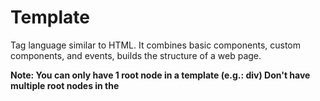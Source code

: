 # Template

Tag language similar to HTML. It combines basic components, custom components, and events, builds the structure of a web page.

**Note: You can only have 1 root node in a template (e.g.: div) Don't have multiple root nodes in the <template> and don't use "block" as a root node.**

## Data binding

```
<template>
    <text> {{message}} </text>
</template>

<script>
  module.exports= {
    data: {
      message: 'Hello World!'
    }
  }
</script>
```

## Event binding

```
<template>
    <div>
        <!-- regular format -->
        <div onclick="press"></div>
        <!-- shortened -->
        <div @click="press"></div>
    </div>
</template>

<script>
  module.exports= {
    press: function(e) {
      this.title = 'Hello'
    }
  }
</script>
```

Writing methods supported by event callbacks (the {% raw %}{{}}{% endraw %} among it can be omitted):

"fn": fn is the name of the event's callback (the corresponding function implementation is in the `<script>`).

“fn(a,b)”: function parameters such as a and b can be constants or variables defined in the data of the `<script>` (don't write "this." in the beginning).

"a+b": expression, among it a and b data categories are the same as the above.

When the callback is called, it will automatically add an "evt" parameter at the end of the parameters list, and will access the context data corresponding to the callback event (for specifics on data content, see the component callback event instructions), for example, by clicking the click location x or y of the event.

## List rendering

```
<template>
    <div class="doc-page">
        <div for="{{list}}" tid="uniqueId">
            <text>{{$idx}}</text>
            <text>{{$item.uniqueId}}</text>
        </div>
    </div>
</template>

<script>
  module.exports = {
    data: {
      list: [{ uniqueId: 1 }, { uniqueId: 2 }]
    }
  }
</script>
```

The `for` command renders the list according to the source data array, the supported writing style is as follows (you can omit the {% raw %}{{}}{% endraw %}).

- for="{% raw %}{{list}}{% endraw %}": `list` is the source data array, the default array element name is `$item`.
- for="{% raw %}{{value in list}}{% endraw %}": `value` is the custom array element name, the default array element index name is `$idx`.
- for="{% raw %}{{(index, value) in list}}{% endraw %}": `index` is the custom array element index name, the `value` is the custom array element name.

The `tid` attribute of the `for` command is used to specify the unique ID of the array element. If it is unspecified, the array element (`$idx`) is used by default as the unique ID. The function of the `tid` attribute is to place an importance on the element node, and optimizing the redrawing efficiency of the "for" cycle.

In the example code, tid="uniqueId" means using the array element `$item.uniqueId` of the array `list` as the unique ID of the array element.

When using `tid` attribute, note that:

- You must have the data attributes specified by the `tid` attribute, otherwise it may cause it to run abnormally.
- You need to guarantee that the data attributes specified in the `tid` attribute are unique, otherwise it may cause it to run abnormally.

## Conditional rendering

There are 2 types of conditional rendering: "if/elif/else" and "show". Here's the difference: when 'if' is false, the component will be removed from VDOM, whereas 'show' can't be seen only when rendering, the component will still be in VDOM.

"if/elif/else" nodes must be neighboring brother nodes, otherwise they can't be processed.

```
<template>
    <div>
        <text if="{{show}}"> Hello-1 </text>
        <text elif="{{display}}"> Hello-2 </text>
        <text else> Hello-3 </text>
    </div>
</template>

<script>
  module.exports= {
    data: {
      show: false
    }
  }
</script>
```

"show" is the same as "visible=none". Currently, it's only used for system native components and doesn't have any effect on custom components. Custom components can import parameters via props and can control whether it is visible by using "show" in its own interior.

```
<template>
    <text show="{{visible}}"> Hello </text>
</template>

<script>
  module.exports= {
    data: {
      visible: false
    }
  }
</script>
```

## Logical control block

You can use `<block>` to implement even more flexible loop/conditional rendering. Note that `<block>` currently only supports "for" and "if/elif/else" attributes. If no attribute has been specified, `<block>` will be treated as a 'transparent' node when building, its child node will be added on to the parent node of the `<block>`.

```
<template>
    <list>
        <block for="cities">
            <list-item type="city">
                <text>{{$item.name}}</text>
            </list-item>
            <block for="$item.spots" if="false">
                <list-item type="spot">
                    <text>{{$item.address}}</text>
                </list-item>
            </block>
        </block>
    </list>
</template>

<script>
  module.exports= {
    data: {
      cities: [
        {name:"beijing", spots:[{name:"XXX",address:"XXX"},{name:"XXX",address:"XXX"}]},
        {name:"shanghai", spots:[{name:"XXX",address:"XXX"},{name:"XXX",address:"XXX"}]}
      ]
    }
  }
</script>
```

## Introducing custom components

```
<import name='comp' src='./comp'></import>
<template>
  <div>
    <comp prop1='xxxx' onevent1="bindParentVmMethod1" @event-type1="bindParentVmMethod1"></comp>
  </div>
</template>
```

If you haven't set a name attribute, then the SRC file name is used as the component name by default.

The SRC attribute specifies the location of the component UX file, you can omit the UX file extension.

Note:

- The component name isn't case sensitive, it will adopt lowercase by default.
- To bind the `event1` event of the custom child component through `(on|@)event1` syntax, implement the following parent component method when the event `childVm.$emit('event1', { params: 'transmit parameters' })` is triggered: `bindParentVmMethod1`.
- The declaration event name on the tag uses a `-` link. Don't use `camel casing` to correlate the response with the method, i.e.: use `event-type1` to indicate binding `eventType1` event.

## Inserting custom components

The location to insert the child component is defined by the tag in the component.

The template of the "com-a" component is defined as:

```
<template>
    <div>
      <text>header</text>
      <slot></slot>
      <text>footer</text>
    <div>
</template>
```

Use the "comA" component on the page as defined below:

```
<import name="comp-a" src="./comp-a"></import>
<template>
    <com-a>
      <text>body</text>
    </com-a>
</template>
```

When the page renders, the "comA" component becomes:

```
<div>
  <text>header</text>
  <text>body</text>
  <text>footer</text>
</div>
```
